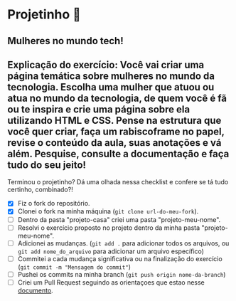 # Projetinho 📓  

## Mulheres no mundo tech!

Explicação do exercício: Você vai criar uma página temática  sobre  mulheres no mundo da tecnologia.
Escolha uma mulher  que atuou ou atua no mundo da tecnologia, de quem você é fã ou te inspira e crie uma página sobre ela utilizando HTML e CSS.
Pense na estrutura que você quer criar, faça um rabiscoframe no papel, revise o conteúdo da aula, suas anotações e vá além. Pesquise, consulte a documentação e faça tudo do seu jeito!
---

Terminou o projetinho? Dá uma olhada nessa checklist e confere se tá tudo certinho, combinado?!

- [X] Fiz o fork do repositório.
- [X] Clonei o fork na minha máquina (`git clone url-do-meu-fork`).
- [ ] Dentro da pasta "projeto-casa" criei uma pasta "projeto-meu-nome".
- [ ] Resolvi o exercício proposto no projeto dentro da minha pasta "projeto-meu-nome".
- [ ] Adicionei as mudanças. (`git add .` para adicionar todos os arquivos, ou `git add nome_do_arquivo` para adicionar um arquivo específico)
- [ ] Commitei a cada mudança significativa ou na finalização do exercício (`git commit -m "Mensagem do commit"`)
- [ ] Pushei os commits na minha branch (`git push origin nome-da-branch`)
- [ ] Criei um Pull Request seguindo as orientaçoes que estao nesse [documento](https://github.com/mflilian/repo-example/blob/main/exercicios/projeto-casa/instrucoes-pull-request.md).
